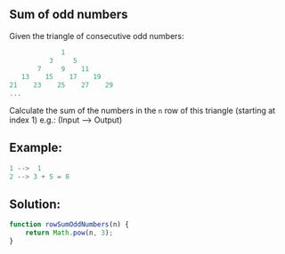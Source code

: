 
## Sum of odd numbers

Given the triangle of consecutive odd numbers:

```javascript
             1
          3     5
       7     9    11
   13    15    17    19
21    23    25    27    29
...
```
Calculate the sum of the numbers in the `n` row of this triangle (starting at index 1) e.g.: (Input --> Output)


## Example:

```javascript
1 -->  1
2 --> 3 + 5 = 8
```

## Solution:

```javascript
function rowSumOddNumbers(n) {
	return Math.pow(n, 3);
}
```


